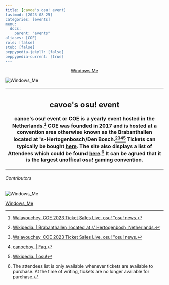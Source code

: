 ```yaml
---
title: [cavoe's osu! event]
lastmod: [2023-08-25]
categories: [events]
menu:
  docs:
    parent: "events"
aliases: [COE]
role: [false]
stub: [false]
peppypedia-jekyll: [false]
peppypedia-current: [true]
---
```


<t><center>[Windows Me](https://osu.ppy.sh/users/28893698)</center>
<link rel="stylesheet" href="../profile.css"></t>

![Windows_Me](https://a.ppy.sh/28893698_q.jpeg#author "Windows_Me")

<table>
<tbody><tr>
<th>

## cavoe's osu! event

canoe's osu! event or COE is a yearly event hosted in the Netherlands.[^1] COE was founded in 2017 and is hosted at a convention area otherwise known as the Brabanthallen located at 's-Hertogenbosch/Den Bosch.[^2][^1][^3][^4] Tickets can typically be bought [here](https://cavoeboy.com/tickets/ticket-type). The site also displays a list of Attendees which could be found [here](https://cavoeboy.com/attendees).[^note] It can be agrued that it is the largest unoffical osu! gaming convention.
</table>
</tbody>
</tr>
</th>

[^1]: [Walavouchey. COE 2023 Ticket Sales Live. osu! "osu! news.](<https://osu.ppy.sh/home/news/2023-04-27-coe-2023-ticket-sales-live>)

[^2]: [Wikipedia. | Brabanthallen, located at s' Hertogenbosh, Netherlands.](<https://en.wikipedia.org/wiki/Brabanthallen>)

[^3]: [canoeboy. | Faq.](<https://cavoeboy.com/faq>)

[^4]: [Wikipedia. | osu!](<https://en.wikipedia.org/wiki/Osu!>)

[^note]: The attendees list is only available whenever tickets are available to purchase. At the time of writing, tickets are no longer available for purchase.

###### Contributors

 <link rel="stylesheet" href="../users/contributor.css">
 
![Windows_Me](https://a.ppy.sh/28893698_q.jpeg#contributor)
  
[Windows_Me](https://osu.ppy.sh/u/Windows_Me)
